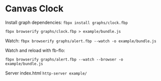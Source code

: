 # Canvas Clock

Install graph dependencies:
`fbpx install graphs/clock.fbp`

`fbpx browserify graphs/clock.fbp > example/bundle.js`

Watch:
`fbpx browserify graphs/alert.fbp --watch -o example/bundle.js`

Watch and reload with fb-flo:

`fbpx browserify graphs/alert.fbp --watch --browser -o example/bundle.js`

Server index.html
`http-server example/`
